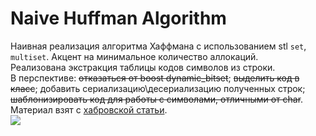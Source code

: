 # Naive Huffman Algorithm
Наивная реализация алгоритма Хаффмана с использованием stl `set`, `multiset`.
Акцент на минимальное количество аллокаций.  
Реализована экстракция таблицы кодов символов из строки.  
В перспективе: ~~отказаться от boost dynamic_bitset~~; ~~выделить код в класс~~; 
добавить сериализацию\десериализацию полученных строк; ~~шаблонизировать код для работы с символами, отличными от char~~.  
Материал взят с [хабровской статьи](https://habr.com/ru/post/144200/).  
![](https://github.com/conelov/NaiveHuffmanAlgorithm/blob/master/screenshot_1.png)